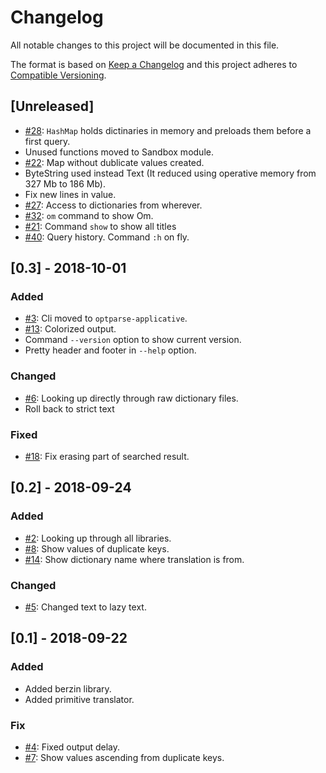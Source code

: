 # Changelog

All notable changes to this project will be documented in this file.

The format is based on [Keep a Changelog](http://keepachangelog.com/en/1.0.0/)
and this project adheres to
[Compatible Versioning](https://github.com/staltz/comver).

## [Unreleased]

* [#28](https://github.com/willbasky/TibetCli/issues/28):
  `HashMap` holds dictinaries in memory and preloads them before a first query.
* Unused functions moved to Sandbox module.
* [#22](https://github.com/willbasky/TibetCli/issues/22):
  Map without dublicate values created.
* ByteString used instead Text (It reduced using operative memory from 327 Mb to 186 Mb).
* Fix new lines in value.
* [#27](https://github.com/willbasky/TibetCli/issues/27):
  Access to dictionaries from wherever.
* [#32](https://github.com/willbasky/TibetCli/issues/32):
  `om` command to show Om.
* [#21](https://github.com/willbasky/TibetCli/issues/21):
  Command `show` to show all titles
* [#40](https://github.com/willbasky/TibetCli/issues/40):
  Query history. Command `:h` on fly.

## [0.3] - 2018-10-01

### Added

* [#3](https://github.com/willbasky/TibetCli/issues/3):
  Cli moved to `optparse-applicative`.
* [#13](https://github.com/willbasky/TibetCli/issues/13):
  Colorized output.
* Command `--version` option to show current version.
* Pretty header and footer in `--help` option.

### Changed

* [#6](https://github.com/willbasky/TibetCli/issues/6):
  Looking up directly through raw dictionary files.
* Roll back to strict text

### Fixed

* [#18](https://github.com/willbasky/TibetCli/issues/18):
  Fix erasing part of searched result.

## [0.2] - 2018-09-24

### Added

* [#2](https://github.com/willbasky/TibetCli/issues/2):
  Looking up through all libraries.
* [#8](https://github.com/willbasky/TibetCli/issues/8):
  Show values of duplicate keys.
* [#14](https://github.com/willbasky/TibetCli/issues/14):
  Show dictionary name where translation is from.

### Changed

* [#5](https://github.com/willbasky/TibetCli/issues/5):
  Changed text to lazy text.

## [0.1] - 2018-09-22

### Added

* Added berzin library.
* Added primitive translator.

### Fix

* [#4](https://github.com/willbasky/TibetCli/issues/4):
  Fixed output delay.
* [#7](https://github.com/willbasky/TibetCli/issues/7):
  Show values ascending from duplicate keys.

